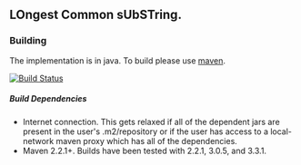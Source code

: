 LOngest Common sUbSTring.
-------------------------

### Building
The implementation is in java. To build please use [maven](http://maven.apache.org/ "Maven Home").

[![Build Status](https://travis-ci.org/gv0tch0/locust.png)](https://travis-ci.org/gv0tch0/locust)

##### Build Dependencies
- Internet connection. This gets relaxed if all of the dependent jars are present in the user's .m2/repository or if the user has access to a local-network maven proxy which has all of the dependencies.
- Maven 2.2.1+. Builds have been tested with 2.2.1, 3.0.5, and 3.3.1.
